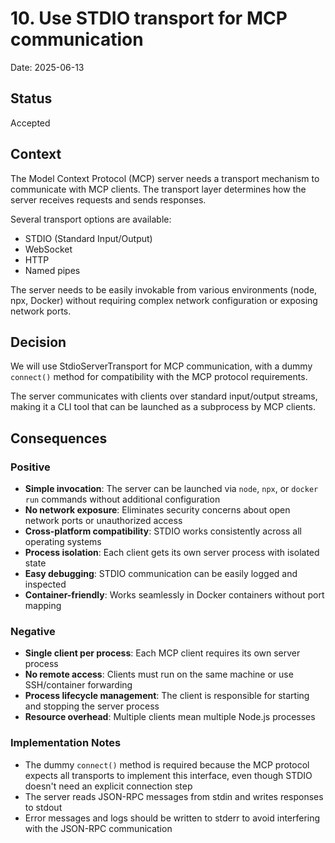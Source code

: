 # 10. Use STDIO transport for MCP communication

Date: 2025-06-13

## Status

Accepted

## Context

The Model Context Protocol (MCP) server needs a transport mechanism to communicate with MCP clients. The transport layer determines how the server receives requests and sends responses.

Several transport options are available:
- STDIO (Standard Input/Output)
- WebSocket
- HTTP
- Named pipes

The server needs to be easily invokable from various environments (node, npx, Docker) without requiring complex network configuration or exposing network ports.

## Decision

We will use StdioServerTransport for MCP communication, with a dummy `connect()` method for compatibility with the MCP protocol requirements.

The server communicates with clients over standard input/output streams, making it a CLI tool that can be launched as a subprocess by MCP clients.

## Consequences

### Positive

- **Simple invocation**: The server can be launched via `node`, `npx`, or `docker run` commands without additional configuration
- **No network exposure**: Eliminates security concerns about open network ports or unauthorized access
- **Cross-platform compatibility**: STDIO works consistently across all operating systems
- **Process isolation**: Each client gets its own server process with isolated state
- **Easy debugging**: STDIO communication can be easily logged and inspected
- **Container-friendly**: Works seamlessly in Docker containers without port mapping

### Negative

- **Single client per process**: Each MCP client requires its own server process
- **No remote access**: Clients must run on the same machine or use SSH/container forwarding
- **Process lifecycle management**: The client is responsible for starting and stopping the server process
- **Resource overhead**: Multiple clients mean multiple Node.js processes

### Implementation Notes

- The dummy `connect()` method is required because the MCP protocol expects all transports to implement this interface, even though STDIO doesn't need an explicit connection step
- The server reads JSON-RPC messages from stdin and writes responses to stdout
- Error messages and logs should be written to stderr to avoid interfering with the JSON-RPC communication
